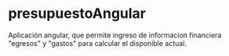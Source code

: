 # presupuestoAngular
Aplicación angular, que permite ingreso de informacion financiera "egresos" y "gastos"  para calcular el disponible actual.
